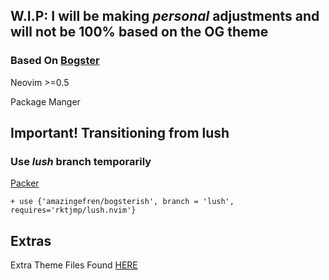 ## W.I.P: I will be making *personal* adjustments and will not be 100% based on the OG theme
### Based On [Bogster](https://github.com/wojciechkepka/bogster)

Neovim >=0.5

Package Manger

## Important! Transitioning from lush
### Use *lush* branch temporarily 

[Packer](https://github.com/wbthomason/packer.nvim)
```
+ use {'amazingefren/bogsterish', branch = 'lush', requires='rktjmp/lush.nvim'}
```

## Extras
Extra Theme Files Found [HERE](https://github.com/amazingefren/bogsterish-extra)
